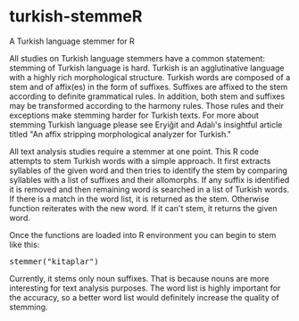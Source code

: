 # turkish-stemmeR
A Turkish language stemmer for R

All studies on Turkish language stemmers have a common statement: stemming of Turkish language is hard. Turkish is an agglutinative language with a highly rich morphological structure. Turkish words are composed of a stem and of affix(es) in the form of suffixes. Suffixes are affixed to the stem according to definite grammatical rules. In addition, both stem and suffixes may be transformed according to the harmony rules. Those rules and their exceptions make stemming harder for Turkish texts. For more about stemming Turkish language please see Eryiğit and Adalı's insightful article titled "An affix stripping morphological analyzer for Turkish."

All text analysis studies require a stemmer at one point. This R code attempts to stem Turkish words with a simple approach. It first extracts syllables of the given word and then tries to identify the stem by comparing syllables with a list of suffixes and their allomorphs. If any suffix is identified it is removed and then remaining word is searched in a list of Turkish words. If there is a match in the word list, it is returned as the stem. Otherwise function reiterates with the new word. If it can't stem, it returns the given word.

Once the functions are loaded into R environment you can begin to stem like this: <pre>stemmer("kitaplar")</pre>
Currently, it stems only noun suffixes. That is because nouns are more interesting for text analysis purposes. The word list is highly important for the accuracy, so a better word list would definitely increase the quality of stemming.

